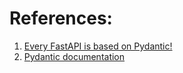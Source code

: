 # References:

1. [Every FastAPI is based on Pydantic!][1]
2. [Pydantic documentation][2]

[1]: https://fastapi.tiangolo.com/pt/python-types/#modelos-pydantic
[2]: https://docs.pydantic.dev/latest/